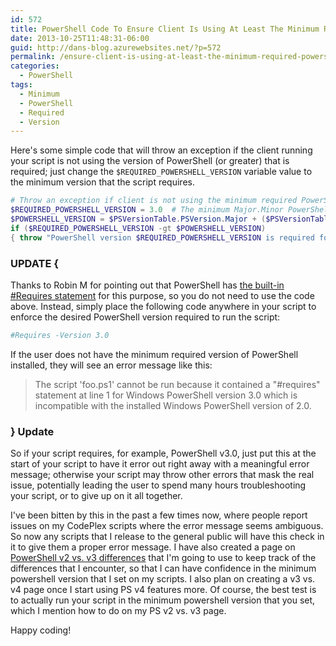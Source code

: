 ```yaml
---
id: 572
title: PowerShell Code To Ensure Client Is Using At Least The Minimum Required PowerShell Version
date: 2013-10-25T11:48:31-06:00
guid: http://dans-blog.azurewebsites.net/?p=572
permalink: /ensure-client-is-using-at-least-the-minimum-required-powershell-version/
categories:
  - PowerShell
tags:
  - Minimum
  - PowerShell
  - Required
  - Version
---
```


Here's some simple code that will throw an exception if the client running your script is not using the version of PowerShell (or greater) that is required; just change the `$REQUIRED_POWERSHELL_VERSION` variable value to the minimum version that the script requires.

```powershell
# Throw an exception if client is not using the minimum required PowerShell version.
$REQUIRED_POWERSHELL_VERSION = 3.0  # The minimum Major.Minor PowerShell version that is required for the script to run.
$POWERSHELL_VERSION = $PSVersionTable.PSVersion.Major + ($PSVersionTable.PSVersion.Minor / 10)
if ($REQUIRED_POWERSHELL_VERSION -gt $POWERSHELL_VERSION)
{ throw "PowerShell version $REQUIRED_POWERSHELL_VERSION is required for this script; You are only running version $POWERSHELL_VERSION. Please update PowerShell to at least version $REQUIRED_POWERSHELL_VERSION." }
```

### UPDATE {

Thanks to Robin M for pointing out that PowerShell has [the built-in #Requires statement](http://technet.microsoft.com/en-us/library/hh847765.aspx) for this purpose, so you do not need to use the code above. Instead, simply place the following code anywhere in your script to enforce the desired PowerShell version required to run the script:

```powershell
#Requires -Version 3.0
```

If the user does not have the minimum required version of PowerShell installed, they will see an error message like this:

> The script 'foo.ps1' cannot be run because it contained a "#requires" statement at line 1 for Windows PowerShell version 3.0 which is incompatible with the installed Windows PowerShell version of 2.0.

### } Update

So if your script requires, for example, PowerShell v3.0, just put this at the start of your script to have it error out right away with a meaningful error message; otherwise your script may throw other errors that mask the real issue, potentially leading the user to spend many hours troubleshooting your script, or to give up on it all together.

I've been bitten by this in the past a few times now, where people report issues on my CodePlex scripts where the error message seems ambiguous. So now any scripts that I release to the general public will have this check in it to give them a proper error message. I have also created a page on [PowerShell v2 vs. v3 differences](http://dans-blog.azurewebsites.net/powershell-2-0-vs-3-0-syntax-differences-and-more/) that I'm going to use to keep track of the differences that I encounter, so that I can have confidence in the minimum powershell version that I set on my scripts. I also plan on creating a v3 vs. v4 page once I start using PS v4 features more. Of course, the best test is to actually run your script in the minimum powershell version that you set, which I mention how to do on my PS v2 vs. v3 page.

Happy coding!
